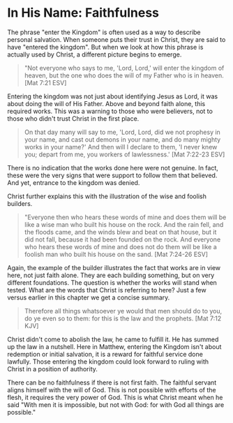 In His Name: Faithfulness
=========================

The phrase "enter the Kingdom" is often used as a way to describe personal salvation. When someone puts their trust in Christ, they are said to have "entered the kingdom". But when we look at how this phrase is actually used by Christ, a different picture begins to emerge.

> "Not everyone who says to me, 'Lord, Lord,' will enter the kingdom of heaven, but the one who does the will of my Father who is in heaven. [Mat 7:21 ESV]

Entering the kingdom was not just about identifying Jesus as Lord, it was about doing the will of His Father. Above and beyond faith alone, this required works. This was a warning to those who were believers, not to those who didn't trust Christ in the first place.

> On that day many will say to me, 'Lord, Lord, did we not prophesy in your name, and cast out demons in your name, and do many mighty works in your name?' And then will I declare to them, 'I never knew you; depart from me, you workers of lawlessness.' [Mat 7:22-23 ESV]

There is no indication that the works done here were not genuine. In fact, these were the very signs that were support to follow them that believed. And yet, entrance to the kingdom was denied.

Christ further explains this with the illustration of the wise and foolish builders.

> "Everyone then who hears these words of mine and does them will be like a wise man who built his house on the rock. And the rain fell, and the floods came, and the winds blew and beat on that house, but it did not fall, because it had been founded on the rock. And everyone who hears these words of mine and does not do them will be like a foolish man who built his house on the sand. [Mat 7:24-26 ESV]

Again, the example of the builder illustrates the fact that works are in view here, not just faith alone. They are each building something, but on very different foundations. The question is whether the works will stand when tested. What are the words that Christ is referring to here? Just a few versus earlier in this chapter we get a concise summary.

> Therefore all things whatsoever ye would that men should do to you, do ye even so to them: for this is the law and the prophets. [Mat 7:12 KJV]

Christ didn't come to abolish the law, he came to fulfill it. He has summed up the law in a nutshell. Here in Matthew, entering the Kingdom isn't about redemption or initial salvation, it is a reward for faithful service done lawfully. Those entering the kingdom could look forward to ruling with Christ in a position of authority. 

There can be no faithfulness if there is not first faith. The faithful servant aligns himself with the will of God. This is not possible with efforts of the flesh, it requires the very power of God. This is what Christ meant when he said "With men it is impossible, but not with God: for with God all things are possible."
